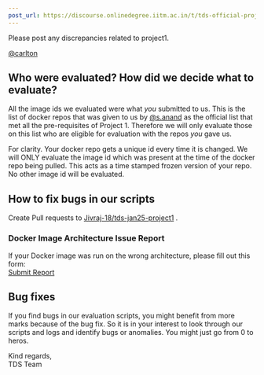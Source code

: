 ```yaml
---
post_url: https://discourse.onlinedegree.iitm.ac.in/t/tds-official-project1-discrepencies/171141/1
---
```

Please post any discrepancies related to project1.

[@carlton](/u/carlton)

Who were evaluated? How did we decide what to evaluate?
-------------------------------------------------------

All the image ids we evaluated were what *you* submitted to us. This is the list of docker repos that was given to us by [@s.anand](/u/s.anand) as the official list that met all the pre-requisites of Project 1. Therefore we will only evaluate those on this list who are eligible for evaluation with the repos *you* gave us.

For clarity. Your docker repo gets a unique id every time it is changed. We will ONLY evaluate the image id which was present at the time of the docker repo being pulled. This acts as a time stamped frozen version of your repo. No other image id will be evaluated.

How to fix bugs in our scripts
------------------------------

Create Pull requests to [Jivraj-18/tds-jan25-project1](https://github.com/Jivraj-18/tds-jan25-project1) .

### **Docker Image Architecture Issue Report**

If your Docker image was run on the wrong architecture, please fill out this form:  
[Submit Report](https://docs.google.com/forms/d/e/1FAIpQLSerCpqod-5ArJWTW_QW5PenyfZJHH_cmcUw3s8dAoG3zDZm8g/viewform?usp=sharing)

Bug fixes
---------

If you find bugs in our evaluation scripts, you might benefit from more marks because of the bug fix. So it is in your interest to look through our scripts and logs and identify bugs or anomalies. You might just go from 0 to heros.

Kind regards,  
TDS Team